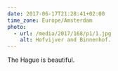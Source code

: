 ```yaml
---
date: 2017-06-17T21:28:41+02:00
time_zone: Europe/Amsterdam
photo:
  - url: /media/2017/168/p1/1.jpg
    alt: Hofvijver and Binnenhof.
---
```


The Hague is beautiful.
